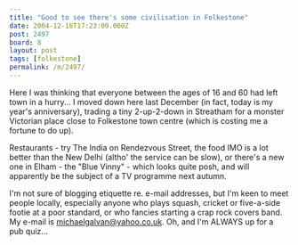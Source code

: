 ```yaml
---
title: "Good to see there's some civilisation in Folkestone"
date: 2004-12-16T17:23:09.000Z
post: 2497
board: 8
layout: post
tags: [folkestone]
permalink: /m/2497/
---
```

Here I was thinking that everyone between the ages of 16 and 60 had left town in a hurry... I moved down here last December (in fact, today is my year's anniversary), trading a tiny 2-up-2-down in Streatham for a monster Victorian place close to Folkestone town centre (which is costing me a fortune to do up).

Restaurants - try The India on Rendezvous Street, the food IMO is a lot better than the New Delhi (altho' the service can be slow), or there's a new one in Elham - the "Blue Vinny" - which looks quite posh, and will apparently be the subject of a TV programme next autumn.

I'm not sure of blogging etiquette re. e-mail addresses, but I'm keen to meet people locally, especially anyone who plays squash, cricket or five-a-side footie at a poor standard, or who fancies starting a crap rock covers band. My e-mail is michaelgalvan@yahoo.co.uk. Oh, and I'm ALWAYS up for a pub quiz...
